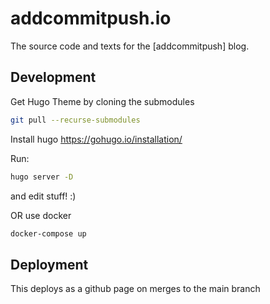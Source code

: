 # addcommitpush.io

The source code and texts for the \[addcommitpush\] blog. 


## Development

Get Hugo Theme by cloning the submodules

```bash
git pull --recurse-submodules
```


Install hugo https://gohugo.io/installation/

Run:

```bash
hugo server -D
```
and edit stuff! :) 


OR use docker

```bash
docker-compose up
```
## Deployment

This deploys as a github page on merges to the main branch